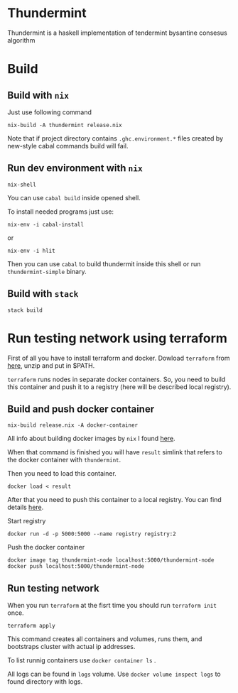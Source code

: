 # Thundermint 

Thundermint is a haskell implementation of tendermint bysantine consesus algorithm

# Build

## Build with `nix`

Just use following command 
```
nix-build -A thundermint release.nix
```
Note that if project directory contains `.ghc.environment.*` files created by new-style cabal commands build will fail. 

## Run dev environment with `nix`

```
nix-shell
```

You can use `cabal build` inside opened shell.

To install needed programs just use:

```
nix-env -i cabal-install
```

or

```
nix-env -i hlit
```


Then you can use `cabal` to build thundermit inside this shell or run `thundermint-simple` binary.

## Build with `stack`

```
stack build
```

# Run testing network using terraform

First of all you have to install terraform and docker. Dowload `terraform` from [here](https://www.terraform.io/downloads.html), unzip and put in $PATH.

`terraform` runs nodes in separate docker containers. So, you need to build this container and
push it to a registry (here will be described local registry).

## Build and push docker container

```
nix-build release.nix -A docker-container
```

All info about building docker images by `nix` I found [here](https://github.com/Gabriel439/haskell-nix/blob/master/project3/README.md#minimizing-the-closure).

When that command is finished you will have `result` simlink that refers to the docker container
with `thundermint`.

Then you need to load this container.

```
docker load < result
```

After that you need to push this container to a local registry. You can find details [here](https://docs.docker.com/registry/#basic-commands).

Start registry

```
docker run -d -p 5000:5000 --name registry registry:2
```

Push the docker container

```
docker image tag thundermint-node localhost:5000/thundermint-node
docker push localhost:5000/thundermint-node
```

## Run testing network

When you run `terraform` at the fisrt time you should run `terraform init` once.

```
terraform apply
```

This command creates all containers and volumes, runs them, and bootstraps cluster with actual ip
addresses.

To list runnig containers use `docker container ls` .

All logs can be found in `logs` volume. Use `docker volume inspect logs` to found directory with
logs.
